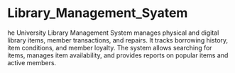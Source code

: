 # Library_Management_Syatem
he University Library Management System manages physical and digital library items, member transactions, and repairs. It tracks borrowing history, item conditions, and member loyalty. The system allows searching for items, manages item availability, and provides reports on popular items and active members.

